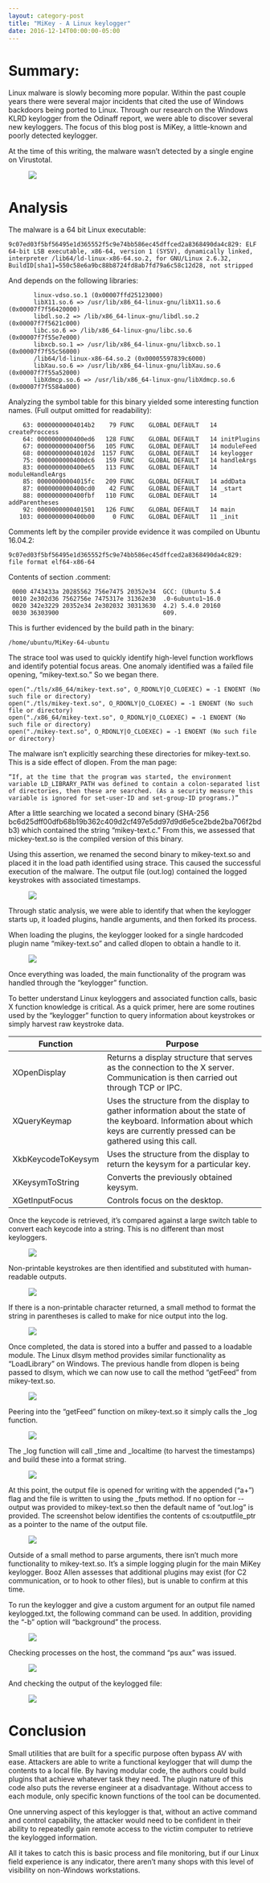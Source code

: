 ```yaml
---
layout: category-post
title: "MiKey - A Linux keylogger"
date: 2016-12-14T00:00:00-05:00
---
```

# Summary:

Linux malware is slowly becoming more popular.  Within the past couple years there were several major incidents that cited the use of Windows backdoors being ported to Linux.  Through our research on the Windows KLRD keylogger from the Odinaff report, we were able to discover several new keyloggers.  The focus of this blog post is MiKey, a little-known and poorly detected keylogger.

At the time of this writing, the malware wasn’t detected by a single engine on Virustotal.

<figure>
<img src="/images/mikey01.jpg">
</figure>

# Analysis

The malware is a 64 bit Linux executable:
```
9c07ed03f5bf56495e1d365552f5c9e74bb586ec45dffced2a8368490da4c829: ELF 64-bit LSB executable, x86-64, version 1 (SYSV), dynamically linked, interpreter /lib64/ld-linux-x86-64.so.2, for GNU/Linux 2.6.32, BuildID[sha1]=550c58e6a9bc88b8724fd8ab7fd79a6c58c12d28, not stripped
```

And depends on the following libraries:
```
       linux-vdso.so.1 (0x00007ffd25123000)
       libX11.so.6 => /usr/lib/x86_64-linux-gnu/libX11.so.6 (0x00007f7f56420000)
       libdl.so.2 => /lib/x86_64-linux-gnu/libdl.so.2 (0x00007f7f5621c000)
       libc.so.6 => /lib/x86_64-linux-gnu/libc.so.6 (0x00007f7f55e7e000)
       libxcb.so.1 => /usr/lib/x86_64-linux-gnu/libxcb.so.1 (0x00007f7f55c56000)
       /lib64/ld-linux-x86-64.so.2 (0x00005597839c6000)
       libXau.so.6 => /usr/lib/x86_64-linux-gnu/libXau.so.6 (0x00007f7f55a52000)
       libXdmcp.so.6 => /usr/lib/x86_64-linux-gnu/libXdmcp.so.6 (0x00007f7f5584a000)
```
Analyzing the symbol table for this binary yielded some interesting function names.  (Full output omitted for readability):

```
    63: 00000000004014b2    79 FUNC    GLOBAL DEFAULT   14 createProccess
    64: 0000000000400ed6   128 FUNC    GLOBAL DEFAULT   14 initPlugins
    67: 0000000000400f56   105 FUNC    GLOBAL DEFAULT   14 moduleFeed
    68: 000000000040102d  1157 FUNC    GLOBAL DEFAULT   14 keylogger
    75: 0000000000400dc6   159 FUNC    GLOBAL DEFAULT   14 handleArgs
    83: 0000000000400e65   113 FUNC    GLOBAL DEFAULT   14 moduleHandleArgs
    85: 00000000004015fc   209 FUNC    GLOBAL DEFAULT   14 addData
    87: 0000000000400cd0    42 FUNC    GLOBAL DEFAULT   14 _start
    88: 0000000000400fbf   110 FUNC    GLOBAL DEFAULT   14 addParentheses
    92: 0000000000401501   126 FUNC    GLOBAL DEFAULT   14 main
   103: 0000000000400b00     0 FUNC    GLOBAL DEFAULT   11 _init
```

Comments left by the compiler provide evidence it was compiled on Ubuntu 16.04.2:
```
9c07ed03f5bf56495e1d365552f5c9e74bb586ec45dffced2a8368490da4c829:     file format elf64-x86-64
```
Contents of section .comment:
```
 0000 4743433a 20285562 756e7475 20352e34  GCC: (Ubuntu 5.4
 0010 2e302d36 7562756e 7475317e 31362e30  .0-6ubuntu1~16.0
 0020 342e3229 20352e34 2e302032 30313630  4.2) 5.4.0 20160
 0030 36303900                             609.  
```

This is further evidenced by the build path in the binary:
```
/home/ubuntu/MiKey-64-ubuntu
```

The strace tool was used to quickly identify high-level function workflows and identify potential focus areas.  One anomaly identified was a failed file opening, “mikey-text.so.”  So we began there.

```
open("./tls/x86_64/mikey-text.so", O_RDONLY|O_CLOEXEC) = -1 ENOENT (No such file or directory)
open("./tls/mikey-text.so", O_RDONLY|O_CLOEXEC) = -1 ENOENT (No such file or directory)
open("./x86_64/mikey-text.so", O_RDONLY|O_CLOEXEC) = -1 ENOENT (No such file or directory)
open("./mikey-text.so", O_RDONLY|O_CLOEXEC) = -1 ENOENT (No such file or directory)
```

The malware isn’t explicitly searching these directories for mikey-text.so.  This is a side effect of dlopen.  From the man page:

```
“If, at the time that the program was started, the environment variable LD_LIBRARY_PATH was defined to contain a colon-separated list of directories, then these are searched. (As a security measure this variable is ignored for set-user-ID and set-group-ID programs.)”
```

After a little searching we located a second binary (SHA-256 bc6d25dff00dfb68b19b362c409d2cf497e5dd97d9d6e5ce2bde2ba706f2bdb3) which contained the string “mikey-text.c.”  From this, we assessed that mickey-text.so is the compiled version of this binary.

Using this assertion, we renamed the second binary to mikey-text.so and placed it in the load path identified using strace.  This caused the successful execution of the malware.  The output file (out.log) contained the logged keystrokes with associated timestamps.

<figure>
<img src="/images/mikey02.jpg">
</figure>

Through static analysis, we were able to identify that when the keylogger starts up, it loaded plugins, handle arguments, and then forked its process. 

When loading the plugins, the keylogger looked for a single hardcoded plugin name “mikey-text.so” and called dlopen to obtain a handle to it.

<figure>
<img src="/images/mikey03.jpg">
</figure>

Once everything was loaded, the main functionality of the program was handled through the “keylogger” function.

To better understand Linux keyloggers and associated function calls, basic X function knowledge is critical.  As a quick primer, here are some routines used by the “keylogger” function to query information about keystrokes or simply harvest raw keystroke data.

|Function|Purpose|
|---|---|
|XOpenDisplay|Returns a display structure that serves as the connection to the X server.  Communication is then carried out through TCP or IPC.|
|XQueryKeymap|Uses the structure from the display to gather information about the state of the keyboard.  Information about which keys are currently pressed can be gathered using this call.|
|XkbKeycodeToKeysym|Uses the structure from the display to return the keysym for a particular key.|
|XKeysymToString|Converts the previously obtained keysym. |
|XGetInputFocus|Controls focus on the desktop.|

Once the keycode is retrieved, it’s compared against a large switch table to convert each keycode into a string.  This is no different than most keyloggers.

<figure>
<img src="/images/mikey04.jpg">
</figure>

Non-printable keystrokes are then identified and substituted with human-readable outputs.

<figure>
<img src="/images/mikey05.jpg">
</figure>

If there is a non-printable character returned, a small method to format the string in parentheses is called to make for nice output into the log.

<figure>
<img src="/images/mikey06.jpg">
</figure>


Once completed, the data is stored into a buffer and passed to a loadable module.  The Linux dlsym method provides similar functionality as “LoadLibrary” on Windows.  The previous handle from dlopen is being passed to dlsym, which we can now use to call the method “getFeed” from mikey-text.so.

<figure>
<img src="/images/mikey07.jpg">
</figure>

Peering into the “getFeed” function on mikey-text.so it simply calls the _log function.

<figure>
<img src="/images/mikey08.jpg">
</figure>

The _log function will call _time and _localtime (to harvest the timestamps) and build these into a format string.

<figure>
<img src="/images/mikey09.jpg">
</figure>

At this point, the output file is opened for writing with the appended (“a+”) flag and the file is written to using the _fputs method.  If no option for --output was provided to mikey-text.so then the default name of “out.log” is provided.  The screenshot below identifies the contents of cs:outputfile_ptr as a pointer to the name of the output file.

<figure>
<img src="/images/mikey10.jpg">
</figure>

Outside of a small method to parse arguments, there isn’t much more functionality to mikey-text.so.  It’s a simple logging plugin for the main MiKey keylogger.  Booz Allen assesses that additional plugins may exist (for C2 communication, or to hook to other files), but is unable to confirm at this time.

To run the keylogger and give a custom argument for an output file named keylogged.txt, the following command can be used.  In addition, providing the “-b” option will “background” the process.

<figure>
<img src="/images/mikey11.jpg">
</figure>

Checking processes on the host, the command “ps aux” was issued.

<figure>
<img src="/images/mikey12.jpg">
</figure>

And checking the output of the keylogged file:

<figure>
<img src="/images/mikey13.jpg">
</figure>


# Conclusion

Small utilities that are built for a specific purpose often bypass AV with ease.  Attackers are able to write a functional keylogger that will dump the contents to a local file.  By having modular code, the authors could build plugins that achieve whatever task they need.  The plugin nature of this code also puts the reverse engineer at a disadvantage.  Without access to each module, only specific known functions of the tool can be documented.  

One unnerving aspect of this keylogger is that, without an active command and control capability, the attacker would need to be confident in their ability to repeatedly gain remote access to the victim computer to retrieve the keylogged information. 

All it takes to catch this is basic process and file monitoring, but if our Linux field experience is any indicator, there aren’t many shops with this level of visibility on non-Windows workstations.
